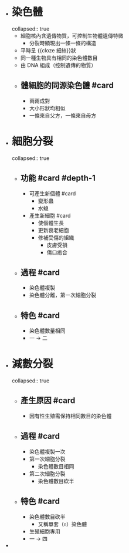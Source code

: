 - # 染色體
  collapsed:: true
	- 細胞核內含遺傳物質，可控制生物體遺傳特微
		- 分裂時顯現出一條一條的構造
	- 平時呈 {{cloze 細絲}}狀
	- 同一種生物具有相同的染色體數目
	- 由 DNA 組成（控制遺傳的物質）
	- ## 體細胞的同源染色體 #card
		- 兩兩成對
		- 大小形狀均相似
		- 一條來自父方，一條來自母方
- # 細胞分裂
  collapsed:: true
	- ## 功能 #card #depth-1
		- 可產生新個體 #card
			- 變形蟲
			- 水螅
		- 產生新細胞 #card
			- 使個體生長
			- 更新衰老細胞
			- 修補受傷的組織
				- 皮膚受損
				- 傷口癒合
	- ## 過程 #card
		- 染色體複製
		- 染色體分離，第一次細胞分裂
	- ## 特色 #card
		- 染色體數量相同
		- 一 -> 二
- # 減數分裂
  collapsed:: true
	- ## 產生原因 #card
		- 因有性生殖需保持相同數目的染色體
	- ## 過程 #card
		- 染色體複製一次
		- 第一次細胞分裂
			- 染色體數目相同
		- 第二次細胞分裂
			- 染色體數目砍半
	- ## 特色 #card
		- 染色體數目砍半
			- 又稱單套（`n`）染色體
		- 生殖細胞專用
		- 一 -> 四
-
